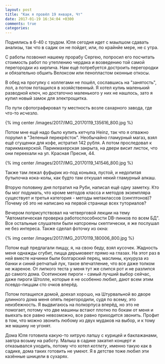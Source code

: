 ```yaml
---
layout: post
title: "Как я провёл 19 января, Чт"
date: 2017-01-19 16:34:04 +0300
comments: true
categories: 
---
```

Поднялись в 6-40 с трудом. Юля сегодня идет с маылшом сдавать анализы, так что в садик он не пойдет, или, по крайнйе мере, не с утра.

С работы позвонил нашему прорабу Сергею, попросил его посчитать стоимость работ по утеплению чердака и возведению той самой перегородки из кирпича. Нам ещё потребуется достроить перегородки и обязательно обшить Велоксом или пенопластом оконные откосы.

В обед на прогулку с коллегами не пошёл, сославшись на "занятость", лол, а потом потащился в хозяйственный. Я хотел купиь маленький разводной ключ, но достаточно маленького у них не нашлось, зато я купил новый замок для электрощитка.

По пути сфотографировал ту местность возле сахарного завода, где что-то исчезло. 

{% img center /images/2017/IMG_20170119_135616_800.jpg %}

Потом мне ещё надо было купить кетчупа Heinz, так что я отважно порулил в "Зеленый перекрёсток". Необычайно гламурный магаз, взял ещё сгущенки для кофе, истратил 142 рубля. А потом проследовал к парикмахерской. Парикмахерская закрыта, на двери висит листок, что они переехали на ул. Красная Пресня, 44. 

{% img center /images/2017/IMG_20170119_141546_800.jpg %}

Также там лежал фуфырик из-под коньяка, пустой, и недопитая бутылочка кока-колы, как будто там откушал некий гламурный алкаш.

Вторую половину дня потратил на Руби, написал ещё одну заметку. Кто бы мог подумать, что кроме методов класса и методов экземпляра существует и третья категория - методы метаклассов (синглтонов)? Почему об это не написано на первой странице всех туториалов?

Вечером поприсутствовал на четверговой лекции на тему "Автоматическая проверка работоспособности DB-линков по всем БД". Все остальные слушатели были натсроены скептически, я же послушал не без интереса. Также сделал фоточку из окна:

{% img center /images/2017/IMG_20170119_180006_800.jpg %}

Потом ещё предлагали пиццу, я, на свою беду, взял кусочек. Жадность меня однажды сгубит, пицца дерьмовеет прямо на глазах. На этот раз в ней вместе начинки были болгарский перец, маслины, кукуруза из банки и синий репчатый лук, такое впечатление, что все даже толком не жареное. От липкого теста у меня тут же слипся рот и не разлипся до самого дома. Осетинские пироги - самый лучший выбор сейчас, даже пироги Штолле, которые я не особенно любил, дают всем этим псевдо-пиццам сто очков вперёд.

Потом потащился домой, доехал хорошо, на Штурвальной во дворе длинного дома меня опять перегородили, судя по всему, это неизбежность. Я выдвигаюсь на полкорпуса вперёд, но это не помогает, потому что две машины встают плотно по бокам от меня и выехать все равно невозможно, все равно приходится звонить. Профит в том, что можно звонить любому из двух мудаков на выбор, и к тому же машину не угонят.

Дома Юля готовила какую-то хитрую лапшу с курицей и баклажанами, завтра возьму на работу. Малыш в садике закатил концерт и отказывался уходить, потому что хотел _котлету_, именно такую как в садике, дома таких готовить не умеют. Я в детстве тоже любил эти казённые шницели в сухарях.
